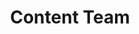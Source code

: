 ---
name: Andrea
title: Content Team
tags:
  - content
picture: ../../images/team/Andrea.png
alt-text: Woman with medium wavy hair.
---